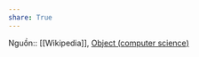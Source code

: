 ```yaml
---
share: True
---
```

Nguồn:: [[Wikipedia]], [Object (computer science)](https://en.wikipedia.org/wiki/Object_(computer_science))
